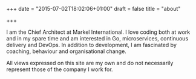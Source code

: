 +++
date = "2015-07-02T18:02:06+01:00"
draft = false
title = "about"

+++


I am the Chief Architect at Markel International.  I love coding both at work and in my spare time and am interested in Go, microservices, continuous delivery and DevOps. In addition to development, I am fascinated by coaching, behaviour and organisational change. 

All views expressed on this site are my own and do not necessarily represent those of the company I work for.